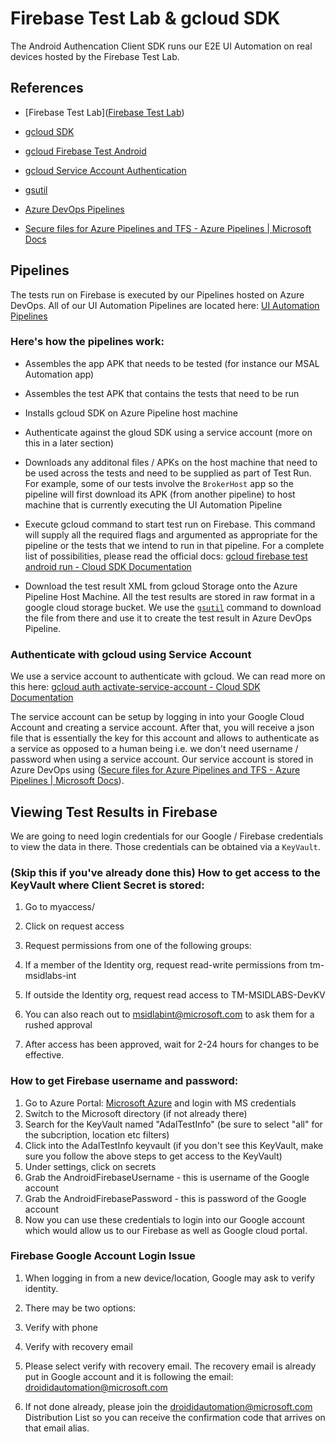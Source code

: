 # Firebase Test Lab & gcloud SDK

The Android Authencation Client SDK runs our E2E UI Automation on real devices hosted by the Firebase Test Lab. 

## References

- [Firebase Test Lab]([Firebase Test Lab](https://firebase.google.com/docs/test-lab))

- [gcloud SDK](https://cloud.google.com/sdk)

- [gcloud Firebase Test Android](https://cloud.google.com/sdk/gcloud/reference/firebase/test/android/run)

- [gcloud Service Account Authentication](https://cloud.google.com/sdk/gcloud/reference/auth/activate-service-account)

- [gsutil](https://cloud.google.com/storage/docs/gsutil)

- [Azure DevOps Pipelines](https://docs.microsoft.com/en-us/azure/devops/pipelines/get-started/what-is-azure-pipelines?view=azure-devops#:~:text=Azure%20Pipelines%20automatically%20builds%20and,ship%20it%20to%20any%20target.)

- [Secure files for Azure Pipelines and TFS - Azure Pipelines | Microsoft Docs](https://docs.microsoft.com/en-us/azure/devops/pipelines/library/secure-files?view=azure-devops)

## Pipelines

The tests run on Firebase is executed by our Pipelines hosted on Azure DevOps. All of our UI Automation Pipelines are located here: [UI Automation Pipelines](https://dev.azure.com/IdentityDivision/IDDP/_build?definitionScope=%5CCI%5CAndroid%5CUI%20Automation)

### Here's how the pipelines work:

- Assembles the app APK that needs to be tested (for instance our MSAL Automation app)

- Assembles the test APK that contains the tests that need to be run

- Installs gcloud SDK on Azure Pipeline host machine

- Authenticate against the gloud SDK using a service account (more on this in a later section)

- Downloads any additonal files / APKs on the host machine that need to be used across the tests and need to be supplied as part of Test Run. For example, some of our tests involve the `BrokerHost` app so the pipeline will first download its APK (from another pipeline) to host machine that is currently executing the UI Automation Pipeline

- Execute gcloud command to start test run on Firebase. This command will supply all the required flags and argumented as appropriate for the pipeline or the tests that we intend to run in that pipeline. For a complete list of possibilities, please read the official docs: [gcloud firebase test android run - Cloud SDK Documentation](https://cloud.google.com/sdk/gcloud/reference/firebase/test/android/run)

- Download the test result XML from gcloud Storage onto the Azure Pipeline Host Machine. All the test results are stored in raw format in a google cloud storage bucket. We use the [`gsutil`](https://cloud.google.com/storage/docs/gsutil) command to download the file from there and use it to create the test result in Azure DevOps Pipeline.

### Authenticate with gcloud using Service Account

We use a service account to authenticate with gcloud. We can read more on this here: [gcloud auth activate-service-account - Cloud SDK Documentation](https://cloud.google.com/sdk/gcloud/reference/auth/activate-service-account)

The service account can be setup by logging in into your Google Cloud Account and creating a service account. After that, you will receive a json file that is essentially the key for this account and allows to authenticate as a service as opposed to a human being i.e. we don't need username / password when using a service account. Our service account is stored in Azure DevOps using ([Secure files for Azure Pipelines and TFS - Azure Pipelines | Microsoft Docs](https://docs.microsoft.com/en-us/azure/devops/pipelines/library/secure-files?view=azure-devops)).

## Viewing Test Results in Firebase

We are going to need login credentials for our Google / Firebase credentials to view the data in there. Those credentials can be obtained via a `KeyVault`.

### (Skip this if you've already done this) How to get access to the KeyVault where Client Secret is stored:

1. Go to myaccess/

2. Click on request access

3. Request permissions from one
   of the following groups:

4. If a member of
   the Identity org, request read-write permissions from tm-msidlabs-int

5. If outside the Identity org,
   request read access to TM-MSIDLABS-DevKV

6. You can also reach out to msidlabint@microsoft.com to ask them for
   a rushed approval

7. After access has been
   approved, wait for 2-24 hours for changes to be effective.

### How to get Firebase username and password:

1. Go to Azure Portal: [Microsoft Azure](https://portal.azure.com/) and login with MS
   credentials
2. Switch to the Microsoft
   directory (if not already there)
3. Search for the KeyVault named
   "AdalTestInfo" (be sure to select "all" for the subcription,
   location etc filters)
4. Click into the AdalTestInfo keyvault (if you don't see
   this KeyVault, make sure you follow the above steps to get access to the
   KeyVault)
5. Under settings, click on
   secrets
6. Grab the AndroidFirebaseUsername - this is username of the
   Google account
7. Grab the AndroidFirebasePassword - this is password of the
   Google account
8. Now you can use these
   credentials to login into our Google account which would allow us to our
   Firebase as well as Google cloud portal.

### Firebase Google Account Login Issue

1. When logging in from a new
   device/location, Google may ask to verify identity.

2. There may be two options:

3. Verify with phone

4. Verify with recovery email

5. Please select verify with recovery email. The recovery email is already put in Google account and it is following the email: [droididautomation@microsoft.com](mailto:droididautomation@microsoft.com)

6. If not done already, please join the [droididautomation@microsoft.com](mailto:droididautomation@microsoft.com) Distribution List so you can
   receive the confirmation code that arrives on that email alias.
